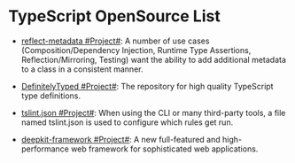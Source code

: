 # TypeScript OpenSource List

- [reflect-metadata #Project#](https://www.npmjs.com/package/reflect-metadata): A number of use cases (Composition/Dependency Injection, Runtime Type Assertions, Reflection/Mirroring, Testing) want the ability to add additional metadata to a class in a consistent manner.

- [DefinitelyTyped #Project#](https://github.com/DefinitelyTyped/DefinitelyTyped): The repository for high quality TypeScript type definitions.

- [tslint.json #Project#](https://palantir.github.io/tslint/usage/tslint-json/): When using the CLI or many third-party tools, a file named tslint.json is used to configure which rules get run.

- [deepkit-framework #Project#](https://github.com/deepkit/deepkit-framework): A new full-featured and high-performance web framework for sophisticated web applications.
